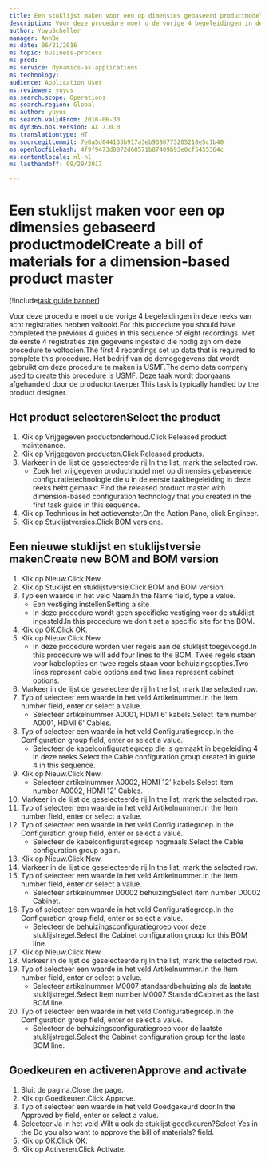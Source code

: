 ```yaml
--- 
title: Een stuklijst maken voor een op dimensies gebaseerd productmodel
description: Voor deze procedure moet u de vorige 4 begeleidingen in deze reeks van acht registraties hebben voltooid.
author: YuyuScheller
manager: AnnBe
ms.date: 06/21/2016
ms.topic: business-process
ms.prod: 
ms.service: dynamics-ax-applications
ms.technology: 
audience: Application User
ms.reviewer: yuyus
ms.search.scope: Operations
ms.search.region: Global
ms.author: yuyus
ms.search.validFrom: 2016-06-30
ms.dyn365.ops.version: AX 7.0.0
ms.translationtype: HT
ms.sourcegitcommit: 7e0a5d044133b917a3eb9386773205218e5c1b40
ms.openlocfilehash: 4f9f9473d0872d68571b87409b93e0cf5455364c
ms.contentlocale: nl-nl
ms.lasthandoff: 09/29/2017

---
```

# <a name="create-a-bill-of-materials-for-a-dimension-based-product-master"></a><span data-ttu-id="b07b0-103">Een stuklijst maken voor een op dimensies gebaseerd productmodel</span><span class="sxs-lookup"><span data-stu-id="b07b0-103">Create a bill of materials for a dimension-based product master</span></span>

[!include[task guide banner](../../includes/task-guide-banner.md)]

<span data-ttu-id="b07b0-104">Voor deze procedure moet u de vorige 4 begeleidingen in deze reeks van acht registraties hebben voltooid.</span><span class="sxs-lookup"><span data-stu-id="b07b0-104">For this procedure you should have completed the previous 4 guides in this sequence of eight recordings.</span></span> <span data-ttu-id="b07b0-105">Met de eerste 4 registraties zijn gegevens ingesteld die nodig zijn om deze procedure te voltooien.</span><span class="sxs-lookup"><span data-stu-id="b07b0-105">The first 4 recordings set up data that is required to complete this procedure.</span></span> <span data-ttu-id="b07b0-106">Het bedrijf van de demogegevens dat wordt gebruikt om deze procedure te maken is USMF.</span><span class="sxs-lookup"><span data-stu-id="b07b0-106">The demo data company used to create this procedure is USMF.</span></span> <span data-ttu-id="b07b0-107">Deze taak wordt doorgaans afgehandeld door de productontwerper.</span><span class="sxs-lookup"><span data-stu-id="b07b0-107">This task is typically handled by the product designer.</span></span>


## <a name="select-the-product"></a><span data-ttu-id="b07b0-108">Het product selecteren</span><span class="sxs-lookup"><span data-stu-id="b07b0-108">Select the product</span></span>
1. <span data-ttu-id="b07b0-109">Klik op Vrijgegeven productonderhoud.</span><span class="sxs-lookup"><span data-stu-id="b07b0-109">Click Released product maintenance.</span></span>
2. <span data-ttu-id="b07b0-110">Klik op Vrijgegeven producten.</span><span class="sxs-lookup"><span data-stu-id="b07b0-110">Click Released products.</span></span>
3. <span data-ttu-id="b07b0-111">Markeer in de lijst de geselecteerde rij.</span><span class="sxs-lookup"><span data-stu-id="b07b0-111">In the list, mark the selected row.</span></span>
    * <span data-ttu-id="b07b0-112">Zoek het vrijgegeven productmodel met op dimensies gebaseerde configuratietechnologie die u in de eerste taakbegeleiding in deze reeks hebt gemaakt.</span><span class="sxs-lookup"><span data-stu-id="b07b0-112">Find the released product master with dimension-based configuration technology that you created in the first task guide in this sequence.</span></span>  
4. <span data-ttu-id="b07b0-113">Klik op Technicus in het actievenster.</span><span class="sxs-lookup"><span data-stu-id="b07b0-113">On the Action Pane, click Engineer.</span></span>
5. <span data-ttu-id="b07b0-114">Klik op Stuklijstversies.</span><span class="sxs-lookup"><span data-stu-id="b07b0-114">Click BOM versions.</span></span>

## <a name="create-new-bom-and-bom-version"></a><span data-ttu-id="b07b0-115">Een nieuwe stuklijst en stuklijstversie maken</span><span class="sxs-lookup"><span data-stu-id="b07b0-115">Create new BOM and BOM version</span></span>
1. <span data-ttu-id="b07b0-116">Klik op Nieuw.</span><span class="sxs-lookup"><span data-stu-id="b07b0-116">Click New.</span></span>
2. <span data-ttu-id="b07b0-117">Klik op Stuklijst en stuklijstversie.</span><span class="sxs-lookup"><span data-stu-id="b07b0-117">Click BOM and BOM version.</span></span>
3. <span data-ttu-id="b07b0-118">Typ een waarde in het veld Naam.</span><span class="sxs-lookup"><span data-stu-id="b07b0-118">In the Name field, type a value.</span></span>
    * <span data-ttu-id="b07b0-119">Een vestiging instellen</span><span class="sxs-lookup"><span data-stu-id="b07b0-119">Setting a site</span></span>  
    * <span data-ttu-id="b07b0-120">In deze procedure wordt geen specifieke vestiging voor de stuklijst ingesteld.</span><span class="sxs-lookup"><span data-stu-id="b07b0-120">In this procedure we don't set a specific site for the BOM.</span></span>  
4. <span data-ttu-id="b07b0-121">Klik op OK.</span><span class="sxs-lookup"><span data-stu-id="b07b0-121">Click OK.</span></span>
5. <span data-ttu-id="b07b0-122">Klik op Nieuw.</span><span class="sxs-lookup"><span data-stu-id="b07b0-122">Click New.</span></span>
    * <span data-ttu-id="b07b0-123">In deze procedure worden vier regels aan de stuklijst toegevoegd.</span><span class="sxs-lookup"><span data-stu-id="b07b0-123">In this procedure we will add four lines to the BOM.</span></span> <span data-ttu-id="b07b0-124">Twee regels staan voor kabelopties en twee regels staan voor behuizingsopties.</span><span class="sxs-lookup"><span data-stu-id="b07b0-124">Two lines represent cable options and two lines represent cabinet options.</span></span>  
6. <span data-ttu-id="b07b0-125">Markeer in de lijst de geselecteerde rij.</span><span class="sxs-lookup"><span data-stu-id="b07b0-125">In the list, mark the selected row.</span></span>
7. <span data-ttu-id="b07b0-126">Typ of selecteer een waarde in het veld Artikelnummer.</span><span class="sxs-lookup"><span data-stu-id="b07b0-126">In the Item number field, enter or select a value.</span></span>
    * <span data-ttu-id="b07b0-127">Selecteer artikelnummer A0001, HDMI 6' kabels.</span><span class="sxs-lookup"><span data-stu-id="b07b0-127">Select item number A0001, HDMI 6' Cables.</span></span>  
8. <span data-ttu-id="b07b0-128">Typ of selecteer een waarde in het veld Configuratiegroep.</span><span class="sxs-lookup"><span data-stu-id="b07b0-128">In the Configuration group field, enter or select a value.</span></span>
    * <span data-ttu-id="b07b0-129">Selecteer de kabelconfiguratiegroep die is gemaakt in begeleiding 4 in deze reeks.</span><span class="sxs-lookup"><span data-stu-id="b07b0-129">Select the Cable configuration group created in guide 4 in this sequence.</span></span>  
9. <span data-ttu-id="b07b0-130">Klik op Nieuw.</span><span class="sxs-lookup"><span data-stu-id="b07b0-130">Click New.</span></span>
    * <span data-ttu-id="b07b0-131">Selecteer artikelnummer A0002, HDMI 12' kabels.</span><span class="sxs-lookup"><span data-stu-id="b07b0-131">Select item number A0002, HDMI 12' Cables.</span></span>  
10. <span data-ttu-id="b07b0-132">Markeer in de lijst de geselecteerde rij.</span><span class="sxs-lookup"><span data-stu-id="b07b0-132">In the list, mark the selected row.</span></span>
11. <span data-ttu-id="b07b0-133">Typ of selecteer een waarde in het veld Artikelnummer.</span><span class="sxs-lookup"><span data-stu-id="b07b0-133">In the Item number field, enter or select a value.</span></span>
12. <span data-ttu-id="b07b0-134">Typ of selecteer een waarde in het veld Configuratiegroep.</span><span class="sxs-lookup"><span data-stu-id="b07b0-134">In the Configuration group field, enter or select a value.</span></span>
    * <span data-ttu-id="b07b0-135">Selecteer de kabelconfiguratiegroep nogmaals.</span><span class="sxs-lookup"><span data-stu-id="b07b0-135">Select the Cable configuration group again.</span></span>  
13. <span data-ttu-id="b07b0-136">Klik op Nieuw.</span><span class="sxs-lookup"><span data-stu-id="b07b0-136">Click New.</span></span>
14. <span data-ttu-id="b07b0-137">Markeer in de lijst de geselecteerde rij.</span><span class="sxs-lookup"><span data-stu-id="b07b0-137">In the list, mark the selected row.</span></span>
15. <span data-ttu-id="b07b0-138">Typ of selecteer een waarde in het veld Artikelnummer.</span><span class="sxs-lookup"><span data-stu-id="b07b0-138">In the Item number field, enter or select a value.</span></span>
    * <span data-ttu-id="b07b0-139">Selecteer artikelnummer D0002 behuizing</span><span class="sxs-lookup"><span data-stu-id="b07b0-139">Select item number D0002 Cabinet.</span></span>  
16. <span data-ttu-id="b07b0-140">Typ of selecteer een waarde in het veld Configuratiegroep.</span><span class="sxs-lookup"><span data-stu-id="b07b0-140">In the Configuration group field, enter or select a value.</span></span>
    * <span data-ttu-id="b07b0-141">Selecteer de behuizingsconfiguratiegroep voor deze stuklijstregel.</span><span class="sxs-lookup"><span data-stu-id="b07b0-141">Select the Cabinet configuration group for this BOM line.</span></span>  
17. <span data-ttu-id="b07b0-142">Klik op Nieuw.</span><span class="sxs-lookup"><span data-stu-id="b07b0-142">Click New.</span></span>
18. <span data-ttu-id="b07b0-143">Markeer in de lijst de geselecteerde rij.</span><span class="sxs-lookup"><span data-stu-id="b07b0-143">In the list, mark the selected row.</span></span>
19. <span data-ttu-id="b07b0-144">Typ of selecteer een waarde in het veld Artikelnummer.</span><span class="sxs-lookup"><span data-stu-id="b07b0-144">In the Item number field, enter or select a value.</span></span>
    * <span data-ttu-id="b07b0-145">Selecteer artikelnummer M0007 standaardbehuizing als de laatste stuklijstregel.</span><span class="sxs-lookup"><span data-stu-id="b07b0-145">Select Item number M0007 StandardCabinet as the last BOM line.</span></span>  
20. <span data-ttu-id="b07b0-146">Typ of selecteer een waarde in het veld Configuratiegroep.</span><span class="sxs-lookup"><span data-stu-id="b07b0-146">In the Configuration group field, enter or select a value.</span></span>
    * <span data-ttu-id="b07b0-147">Selecteer de behuizingsconfiguratiegroep voor de laatste stuklijstregel.</span><span class="sxs-lookup"><span data-stu-id="b07b0-147">Select the Cabinet configuration group for the laste BOM line.</span></span>  

## <a name="approve-and-activate"></a><span data-ttu-id="b07b0-148">Goedkeuren en activeren</span><span class="sxs-lookup"><span data-stu-id="b07b0-148">Approve and activate</span></span>
1. <span data-ttu-id="b07b0-149">Sluit de pagina.</span><span class="sxs-lookup"><span data-stu-id="b07b0-149">Close the page.</span></span>
2. <span data-ttu-id="b07b0-150">Klik op Goedkeuren.</span><span class="sxs-lookup"><span data-stu-id="b07b0-150">Click Approve.</span></span>
3. <span data-ttu-id="b07b0-151">Typ of selecteer een waarde in het veld Goedgekeurd door.</span><span class="sxs-lookup"><span data-stu-id="b07b0-151">In the Approved by field, enter or select a value.</span></span>
4. <span data-ttu-id="b07b0-152">Selecteer Ja in het veld Wilt u ook de stuklijst goedkeuren?</span><span class="sxs-lookup"><span data-stu-id="b07b0-152">Select Yes in the Do you also want to approve the bill of materials? field.</span></span>
5. <span data-ttu-id="b07b0-153">Klik op OK.</span><span class="sxs-lookup"><span data-stu-id="b07b0-153">Click OK.</span></span>
6. <span data-ttu-id="b07b0-154">Klik op Activeren.</span><span class="sxs-lookup"><span data-stu-id="b07b0-154">Click Activate.</span></span>


